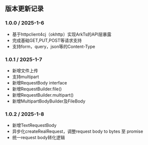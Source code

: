 ## 版本更新记录


### 1.0.0 / 2025-1-6

- 基于httpclient4cj（okhttp）实现ArkTs的API层暴露
- 完成基础GET,PUT,POST等请求支持
- 支持form，query，json等的Content-Type

### 1.0.1 / 2025-1-7

- 新增文件上传
- 支持multipart
- 新增RequestBody interface
- 新增RequestBuilder.file()
- 新增RequestBuilder.multipart()
- 新增MultipartBodyBuilder及FileBody

### 1.0.2 / 2025-1-8

- 新增TextRequestBody
- 异步化createRealRequest，调整request body to bytes 至 promise
- 统一request body转化逻辑